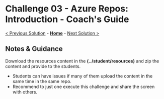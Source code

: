 # Challenge 03 - Azure Repos: Introduction - Coach's Guide 

[< Previous Solution](./Solution-02.md) - **[Home](./README.md)** - [Next Solution >](./Solution-04.md)

## Notes & Guidance

Download the resources content  in the **(../student/resources)** and zip the content and provide to the students. 
 - Students can have issues if many of them upload the content in the same time in the same repo.
 - Recommend to just one execute this challenge and share the screen with others. 

